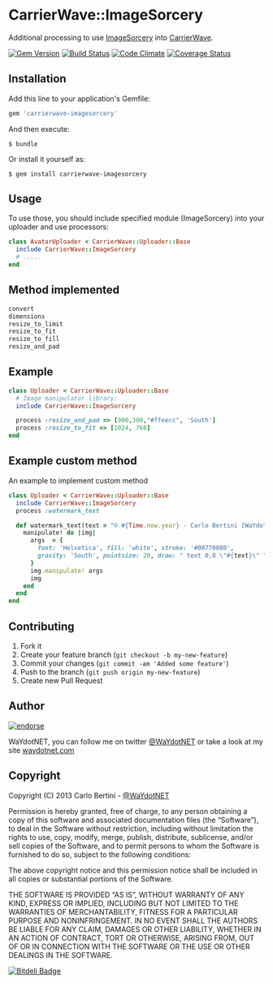 # CarrierWave::ImageSorcery

Additional processing to use [ImageSorcery](https://github.com/EricR/image_sorcery) into [CarrierWave](https://github.com/jnicklas/carrierwave).

[![Gem Version](https://badge.fury.io/rb/carrierwave-imagesorcery.png)](http://badge.fury.io/rb/image_sorcery)
[![Build Status](https://travis-ci.org/WaYdotNET/carrierwave-imagesorcery.png)](https://travis-ci.org/WaYdotNET/carrierwave-imagesorcery)
[![Code Climate](https://codeclimate.com/badge.png)](https://codeclimate.com/github/WaYdotNET/carrierwave-imagesorcery)
[![Coverage Status](https://coveralls.io/repos/WaYdotNET/carrierwave-imagesorcery/badge.png)](https://coveralls.io/r/WaYdotNET/carrierwave-imagesorcery)

## Installation

Add this line to your application's Gemfile:

```ruby
gem 'carrierwave-imagesorcery'
```

And then execute:

    $ bundle

Or install it yourself as:

    $ gem install carrierwave-imagesorcery

## Usage

To use those, you should include specified module (ImageSorcery) into your uploader and use processors:

```ruby
class AvatarUploader < CarrierWave::Uploader::Base
  include CarrierWave::ImageSorcery
  # .....
end
```

## Method implemented

```ruby
convert
dimensions
resize_to_limit
resize_to_fit
resize_to_fill
resize_and_pad
```

## Example

```ruby
class Uploader < CarrierWave::Uploader::Base
  # Image manipulator library:
  include CarrierWave::ImageSorcery

  process :resize_and_pad => [900,300,"#ffeecc", 'South']
  process :resize_to_fit => [1024, 768]
end
```

## Example custom method

An example to implement custom method

```ruby
class Uploader < CarrierWave::Uploader::Base
  include CarrierWave::ImageSorcery
  process :watermark_text

  def watermark_text(text = "© #{Time.now.year} - Carlo Bertini [WaYdotNET]")
    manipulate! do |img|
      args  = {
        font: 'Helvetica', fill: 'white', stroke: '#00770080',
        gravity: 'South', pointsize: 20, draw: " text 0,0 \"#{text}\" "
      }
      img.manipulate! args
      img
    end
  end
end
```

## Contributing

1. Fork it
2. Create your feature branch (`git checkout -b my-new-feature`)
3. Commit your changes (`git commit -am 'Added some feature'`)
4. Push to the branch (`git push origin my-new-feature`)
5. Create new Pull Request


## Author

[![endorse](http://api.coderwall.com/waydotnet/endorsecount.png)](http://coderwall.com/waydotnet)

WaYdotNET, you can follow me on twitter [@WaYdotNET](http://twitter.com/WaYdotNET) or take a look at my site [waydotnet.com](http://www.waydotnet.com)

## Copyright

Copyright (C) 2013 Carlo Bertini - [@WaYdotNET](http://twitter.com/WaYdotNET)

Permission is hereby granted, free of charge, to any person obtaining a copy of this software and
associated documentation files (the “Software”), to deal in the Software without restriction, including without
limitation the rights to use, copy, modify, merge, publish, distribute, sublicense, and/or sell copies of the Software,
and to permit persons to whom the Software is furnished to do so, subject to the following conditions:

The above copyright notice and this permission notice shall be included in all copies or substantial portions of the Software.

THE SOFTWARE IS PROVIDED “AS IS”, WITHOUT WARRANTY OF ANY KIND, EXPRESS OR IMPLIED, INCLUDING BUT NOT LIMITED TO THE WARRANTIES
OF MERCHANTABILITY, FITNESS FOR A PARTICULAR PURPOSE AND NONINFRINGEMENT. IN NO EVENT SHALL THE AUTHORS BE LIABLE FOR ANY CLAIM,
DAMAGES OR OTHER LIABILITY, WHETHER IN AN ACTION OF CONTRACT, TORT OR OTHERWISE, ARISING FROM, OUT OF OR IN CONNECTION WITH THE
SOFTWARE OR THE USE OR OTHER DEALINGS IN THE SOFTWARE.

[![Bitdeli Badge](https://d2weczhvl823v0.cloudfront.net/WaYdotNET/carrierwave-imagesorcery/trend.png)](https://bitdeli.com/free "Bitdeli Badge")

